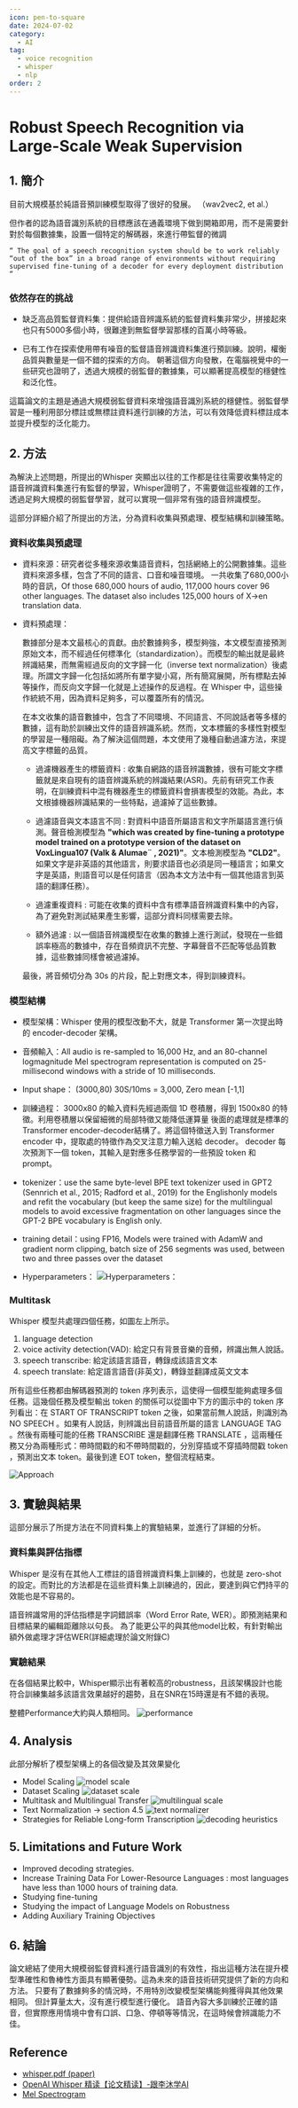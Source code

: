 ```yaml
---
icon: pen-to-square
date: 2024-07-02
category:
  - AI
tag:
  - voice recognition
  - whisper
  - nlp
order: 2
---
```

# Robust Speech Recognition via Large-Scale Weak Supervision

## 1. 簡介

目前大規模基於純語音預訓練模型取得了很好的發展。 （wav2vec2, et al.）

但作者的認為語音識別系統的目標應該在通義環境下做到開箱即用，而不是需要針對於每個數據集，設置一個特定的解碼器，來進行帶監督的微調

    “ The goal of a speech recognition system should be to work reliably “out of the box” in a broad range of environments without requiring supervised fine-tuning of a decoder for every deployment distribution “


### 依然存在的挑战
- 缺乏高品質監督資料集：提供給語音辨識系統的監督資料集非常少，拼接起來也只有5000多個小時，很難達到無監督學習那樣的百萬小時等級。

- 已有工作在探索使用帶有噪音的監督語音辨識資料集進行預訓練。說明，權衡品質與數量是一個不錯的探索的方向。 朝著這個方向發散，在電腦視覺中的一些研究也證明了，透過大規模的弱監督的數據集，可以顯著提高模型的穩健性和泛化性。

這篇論文的主題是通過大規模弱監督資料來增強語音識別系統的穩健性。弱監督學習是一種利用部分標註或無標註資料進行訓練的方法，可以有效降低資料標註成本並提升模型的泛化能力。

## 2. 方法
為解決上述問題，所提出的Whisper 突顯出以往的工作都是往往需要收集特定的語音辨識資料集進行有監督的學習，Whisper證明了，不需要做這些複雜的工作，透過足夠大規模的弱監督學習，就可以實現一個非常有強的語音辨識模型。


這部分詳細介紹了所提出的方法，分為資料收集與預處理、模型結構和訓練策略。

### 資料收集與預處理
- 資料來源：研究者從多種來源收集語音資料，包括網絡上的公開數據集。這些資料來源多樣，包含了不同的語言、口音和噪音環境。
一共收集了680,000小時的音訊，Of those 680,000 hours of audio, 117,000 hours cover 96 other languages. The dataset also includes 125,000 hours of X→en translation data.

- 資料預處理：
    
    數據部分是本文最核心的貢獻。由於數據夠多，模型夠強，本文模型直接預測原始文本，而不經過任何標準化（standardization）。而模型的輸出就是最終辨識結果，而無需經過反向的文字歸一化（inverse text normalization）後處理。所謂文字歸一化包括如將所有單字變小寫，所有簡寫展開，所有標點去掉等操作，而反向文字歸一化就是上述操作的反過程。在 Whisper 中，這些操作統統不用，因為資料足夠多，可以覆蓋所有的情況。

    在本文收集的語音數據中，包含了不同環境、不同語言、不同說話者等多樣的數據，這有助於訓練出文件的語音辨識系統。然而，文本標籤的多樣性對模型的學習是一種阻礙。為了解決這個問題，本文使用了幾種自動過濾方法，來提高文字標籤的品質。

    - 過濾機器產生的標籤資料 : 收集自網路的語音辨識數據，很有可能文字標籤就是來自現有的語音辨識系統的辨識結果(ASR)。先前有研究工作表明，在訓練資料中混有機器產生的標籤資料會損害模型的效能。為此，本文根據機器辨識結果的一些特點，過濾掉了這些數據。

    - 過濾語音與文本語言不同 : 對資料中語音所屬語言和文字所屬語言進行偵測。聲音檢測模型為 **"which was created by fine-tuning a prototype model trained on a prototype version of the dataset on VoxLingua107 (Valk & Alumae¨ , 2021)"**。文本檢測模型為 **"CLD2"**。如果文字是非英語的其他語言，則要求語音也必須是同一種語言；如果文字是英語，則語音可以是任何語言（因為本文方法中有一個其他語言到英語的翻譯任務）。

    - 過濾重複資料 : 可能在收集的資料中含有標準語音辨識資料集中的內容，為了避免對測試結果產生影響，這部分資料同樣需要去除。

    - 額外過濾 : 以一個語音辨識模型在收集的數據上進行測試，發現在一些錯誤率極高的數據中，存在音頻資訊不完整、字幕聲音不匹配等低品質數據，這些數據同樣會被過濾掉。

    最後，將音頻切分為 30s 的片段，配上對應文本，得到訓練資料。


### 模型結構
- 模型架構：Whisper 使用的模型改動不大，就是 Transformer 第一次提出時的 encoder-decoder 架構。
- 音頻輸入：All audio is re-sampled to 16,000 Hz, and an 80-channel logmagnitude Mel spectrogram representation is computed on 25-millisecond windows with a stride of 10 milliseconds.
- Input shape： (3000,80) 30S/10ms = 3,000, Zero mean [-1,1]
- 訓練過程： 3000x80 的輸入資料先經過兩個 1D 卷積層，得到 1500x80 的特徵。利用卷積層以保留細微的局部特徵又能降低運算量
後面的處理就是標準的 Transformer encoder-decoder結構了。將這個特徵送入到 Transformer encoder 中，提取處的特徵作為交叉注意力輸入送給 decoder。 decoder 每次預測下一個 token，其輸入是對應多任務學習的一些預設 token 和 prompt。
- tokenizer：use the same byte-level BPE text tokenizer used in GPT2 (Sennrich et al., 2015; Radford et al., 2019) for the Englishonly models and refit the vocabulary (but keep the same size)
for the multilingual models to avoid excessive fragmentation on other languages since the GPT-2 BPE vocabulary is
English only.

- training detail：using FP16, Models were trained with AdamW and gradient norm clipping, batch size of 256 segments was used, between two and three passes over the dataset

- Hyperparameters：
    ![Hyperparameters：](./image/whisper-hyperparameters.jpg)

### Multitask 
Whisper 模型共處理四個任務，如圖左上所示。
1. language detection
1. voice activity detection(VAD): 給定只有背景音樂的音頻，辨識出無人說話。
1. speech transcribe: 給定該語言語音，轉錄成該語言文本
1. speech translate: 給定語言語音(非英文)，轉錄並翻譯成英文文本

所有這些任務都由解碼器預測的 token 序列表示，這使得一個模型能夠處理多個任務。這幾個任務及模型輸出 token 的關係可以從圖中下方的圖示中的 token 序列看出：在 START OF TRANSCRIPT token 之後，如果當前無人說話，則識別為 NO SPEECH 。如果有人說話，則辨識出目前語音所屬的語言 LANGUAGE TAG 。然後有兩種可能的任務 TRANSCRIBE 還是翻譯任務 TRANSLATE ，這兩種任務又分為兩種形式：帶時間戳的和不帶時間戳的，分別穿插或不穿插時間戳 token ，預測出文本 token。最後到達 EOT token，整個流程結束。

![Approach](./image/whisper-approach.png)


## 3. 實驗與結果
這部分展示了所提方法在不同資料集上的實驗結果，並進行了詳細的分析。

### 資料集與評估指標
Whisper 是沒有在其他人工標註的語音辨識資料集上訓練的，也就是 zero-shot 的設定。而對比的方法都是在這些資料集上訓練過的，因此，要達到與它們持平的效能也是不容易的。

語音辨識常用的評估指標是字詞錯誤率（Word Error Rate, WER）。即預測結果和目標結果的編輯距離除以句長。
為了能更公平的與其他model比較，有針對輸出額外做處理才評估WER(詳細處理於論文附錄C)

### 實驗結果
在各個結果比較中，Whisper顯示出有著較高的robustness，且該架構設計也能符合訓練集越多該語言效果越好的趨勢，且在SNR在15時還是有不錯的表現。

整體Performance大約與人類相同。
![performance](./image/whisper-performance.jpg)

## 4. Analysis
此部分解析了模型架構上的各個改變及其效果變化

- Model Scaling
    ![model scale](./image/whisper-model-scale.jpg)
- Dataset Scaling
    ![dataset scale](./image/whisper-increase-dataset.jpg)
- Multitask and Multilingual Transfer
    ![multilingual scale](./image/whisper-model-multilingual.jpg)
-  Text Normalization -> section 4.5
    ![text normalizer](./image/whisper-text-normalizer.jpg)
-  Strategies for Reliable Long-form Transcription
    ![decoding heuristics](./image/whisper-decoding-heuristics.jpg)

## 5. Limitations and Future Work
- Improved decoding strategies.
- Increase Training Data For Lower-Resource Languages : most languages have
less than 1000 hours of training data.
- Studying fine-tuning
- Studying the impact of Language Models on Robustness
- Adding Auxiliary Training Objectives

## 6. 結論
論文總結了使用大規模弱監督資料進行語音識別的有效性，指出這種方法在提升模型準確性和魯棒性方面具有顯著優勢。這為未來的語音技術研究提供了新的方向和方法。
只要有了數據夠多的情況時，不用特別改變模型架構能夠獲得與其他效果相同。
但計算量太大，沒有進行模型進行優化。
語音內容大多訓練於正確的語音，但實際應用情境中會有口誤、口急、停頓等等情況，在這時候會辨識能力不佳。


## Reference
- [whisper.pdf (paper)](https://cdn.openai.com/papers/whisper.pdf)
- [OpenAI Whisper 精读【论文精读】-跟李沐学AI](https://www.youtube.com/watch?v=gDU43QgvewI)
- [Mel Spectrogram](https://medium.com/analytics-vidhya/understanding-the-mel-spectrogram-fca2afa2ce53)